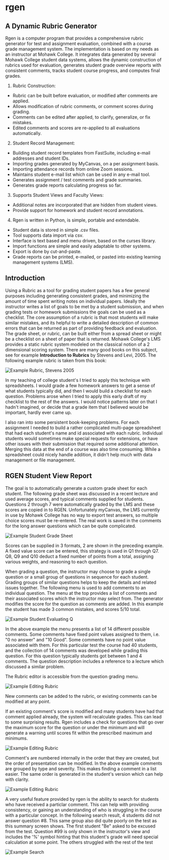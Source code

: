 # rgen
## A Dynamic Rubric Generator

Rgen is a computer program that provides a comprehensive rubric generator for
test and assignment evaluation, combined with a course grade management system.
The implementation is based on my needs as an instructor at Mohawk College. It
integrates data generated by several Mohawk College student data systems,
allows the dynamic construction of rubrics used for evaluation, generates
student grade overview reports with consistent comments, tracks student course
progress, and computes final grades.

1. Rubric Construction:
 * Rubric can be built before evaluation, or modified after comments are applied.
 * Allows modification of rubric comments, or comment scores during grading.
 * Comments can be edited after applied, to clarify, generalize, or fix mistakes.
 * Edited comments and scores are re-applied to all evaluations automatically.

2. Student Record Management:
 * Building student record templates from FastSuite, including e-mail addresses and student IDs.
 * Importing grades generated by MyCanvas, on a per assignment basis.
 * Importing attendance records from online Zoom sessions.
 * Maintains student e-mail list which can be used in any e-mail tool.
 * Generates assignment / test comments and grade summaries.
 * Generates grade reports calculating progress so far.

3. Supports Student Views and Faculty Views:
 * Additional notes are incorporated that are hidden from student views.
 * Provide support for homework and student record annotations.

4. Rgen is written in Python, is simple, portable and extendable.
 * Student data is stored in simple .csv files.
 * Tool supports data import via csv.
 * Interface is text based and menu driven, based on the curses library.
 * Import functions are simple and easily adaptable to other systems.
 * Export is done by cut-and-paste.
 * Grade reports can be printed, e-mailed, or pasted into existing learning management systems (LMS).


## Introduction

Using a Rubric as a tool for grading student papers has a few general purposes
including generating consistent grades, and minimizing the amount of time spent
writing notes on individual papers. Ideally the instructor writes a list of
goals to be met by a student submission, and when grading tests or homework
submissions the goals can be used as a checklist. The core assumption of a
rubric is that most students will make similar mistakes, and its helpful to
write a detailed description of common errors that can be returned as part of
providing feedback and evaluation. The grade sheet, or rubric, can be built
either from a spread sheet or might be a checklist on a sheet of paper that is
returned. Mohawk College's LMS provides a static rubric system modeled on the
classical notion of a 2 dimensional scoring system. There are many good books
on this subject, see for example __Introduction to Rubrics__ by Stevens and
Levi, 2005.  The following example rubric is taken from this book:

![Example Rubric, Stevens 2005](https://github.com/Dave-Gilbert/rgen/blob/main/images/Stevens_Example_Rubric_p70.png)

In my teaching of college student's I tried to apply this technique with
spreadsheets. I would grade a few homework answers to get a sense of what students
typically did, and then I would build a checklist for each question. Problems
arose when I tried to apply this early draft of my checklist to the rest of the
answers. I would notice patterns later on that I hadn't imagined, or decide that a grade item that I
believed would be important, hardly ever came up. 

I also ran into some persistent book-keeping problems. For each assignment I
needed to build a rather complicated multi-page spreadsheet that had each
student's name and id associated with each rubric. Individual students would
sometimes make special requests for extensions, or have other issues with their
submission that required some additional attention. Merging this data at the
end of a course was also time consuming. While a spreadsheet could nicely
handle addition, it didn't help much with data management or file management.

## RGEN Student View Report

The goal is to automatically generate a custom grade sheet for each student.
The following grade sheet was discussed in a recent lecture and used average
scores, and typical comments supplied for students. Questions 2 through 7 were
automatically graded by the LMS and these scores are copied in to RGEN.
Unfortunately myCanvas, the LMS currently in use by Mohawk College has no way
to export test answers, so multiple choice scores must be re-entered. The real
work is saved in the comments for the long answer questions which can be quite
complicated. 

![Example Student Grade Sheet](https://github.com/Dave-Gilbert/rgen/blob/main/images/RGEN_1.png)

Scores can be supplied in 3 formats, 2 are shown in the preceding example. A
fixed value score can be entered, this strategy is used in Q1 through Q7. Q8,
Q9 and Q10 deduct a fixed number of points from a total, assigning various
weights, and reasoning to each question.

When grading a question, the instructor may choose to grade a single question
or a small group of questions in sequence for each student. Grading groups of
similar questions helps to keep the details and related issues together. The
following menu is used to add comments to an individual question. The menu
at the top provides a list of comments and their associated scores which
the instructor may select from. The generator modifies the score for the
question as comments are added. In this example the student has made 3
common mistakes, and scores 5/10 total. 

![Example Student Evaluating Q](https://github.com/Dave-Gilbert/rgen/blob/main/images/RGEN_2.png)

In the above example the menu presents a list of 14 different possible
comments. Some comments have fixed point values assigned to them, i.e. 
"0 no answer" and "10 Good". Some comments have no point value associated with them.
For this particular test the course had 40 students, and the collection of 14
comments was developed while grading this question. For this question typically
students got between 1 and 4 comments. The question description includes a
reference to a lecture which discussed a similar problem.

The Rubric editor is accessible from the question grading menu.

![Example Editing Rubric](https://github.com/Dave-Gilbert/rgen/blob/main/images/RGEN_3.png)

New comments can be added to the rubric, or existing comments can be modified at any point.


If an existing comment's score is modified and many students have had that
comment applied already, the system will recalculate grades. This can lead to
some surprising results. Rgen includes a check for questions that go over the
maximum score for the question or under the minimum and will generate a warning
until scores fit within the prescribed maximum and minimums.

![Example Editing Rubric](https://github.com/Dave-Gilbert/rgen/blob/main/images/RGEN_4.png)

Comment's are numbered internally in the order that they are created, but the order of presentation
can be modified. In the above example comments are grouped by type and severity. This makes finding a comment in a list easier. The same order is generated in the student's version which can help with clarity.

![Example Editing Rubric](https://github.com/Dave-Gilbert/rgen/blob/main/images/RGEN_5.png)

A very useful feature provided by rgen is the ability to search for students who have received a particlar comment. This can help with providing consistency, or gaining an understanding of who is struggling in the course with a particular concept. In the following search result, 4 students did not answer question #8. This same group also did quite poorly on the test as this summary screen shows. The first student "Be" asked to be excused from the test. Question #99 is only shown in the instructor's view and includes the '%' symbol hinting that this student's grade will need special calculation at some point. The others struggled with the rest of the test

![Example Search](https://github.com/Dave-Gilbert/rgen/blob/main/images/RGEN_6.png)


